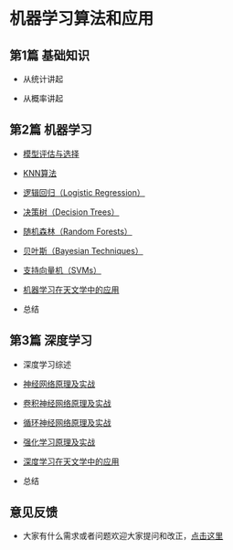 
# 机器学习算法和应用

## 第1篇  基础知识

- 从统计讲起

- 从概率讲起

## 第2篇 机器学习

- [模型评估与选择](Elements/模型评估与选择.ipynb)

- [KNN算法](KNN/KNN算法.ipynb)

- [逻辑回归（Logistic Regression）](LogisticRegression/逻辑回归（LogisticRegression）.ipynb)

- [决策树（Decision Trees）](DT/决策树（DecisionTrees）.ipynb)

- [随机森林（Random Forests）](RandomForest/随机森林（RandomForests）.ipynb)

- [贝叶斯（Bayesian Techniques）](Bayesian/贝叶斯（BayesianTechniques）.ipynb)

- [支持向量机（SVMs）](SVM/支持向量机（SVMs）.ipynb)

- [机器学习在天文学中的应用](AstroML/README.md)

- 总结

## 第3篇 深度学习

- 深度学习综述

- [神经网络原理及实战](NN/神经网络原理.ipynb)

- [卷积神经网络原理及实战](cnn/卷积神经网络原理（CNN）.ipynb)

- [循环神经网络原理及实战](RNN/循环神经网络原理（RNN）.ipynb)

- [强化学习原理及实战](RL/强化学习原理（RL）.ipynb)

- [深度学习在天文学中的应用](AstroML/README.md)

- 总结

## 意见反馈

- 大家有什么需求或者问题欢迎大家提问和改正，[点击这里 ](https://github.com/fenghaotong/MachineLearning/issues/new)

